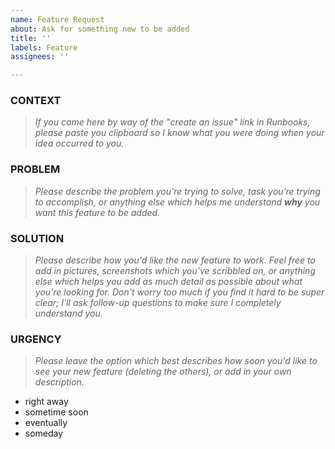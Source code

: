 ```yaml
---
name: Feature Request
about: Ask for something new to be added
title: ''
labels: Feature
assignees: ''

---
```


### CONTEXT

> *If you came here by way of the "create an issue" link in Runbooks, please paste you clipboard so I know what you were doing when your idea occurred to you.*

### PROBLEM

> *Please describe the problem you're trying to solve, task you're trying to accomplish, or anything else which helps me understand **why** you want this feature to be added.*

### SOLUTION

> *Please describe how you'd like the new feature to work.  Feel free to add in pictures, screenshots which you've scribbled on, or anything else which helps you add as much detail as possible about what you're looking for.  Don't worry too much if you find it hard to be super clear; I'll ask follow-up questions to make sure I completely understand you.*

### URGENCY

> *Please leave the option which best describes how soon you'd like to see your new feature (deleting the others), or add in your own description.*

* right away
* sometime soon
* eventually
* someday

